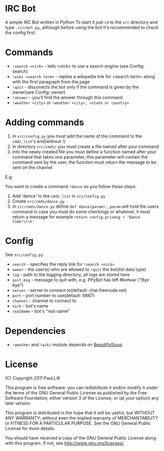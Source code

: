 IRC Bot
=======
A simple IRC Bot written in Python
To start it just `cd` to the `src` directory and type `./ircbot.py`, although
before using the bot it's recommended to check the config first.

Commands
========
* `!search <nick>` - tells \<nick\> to use a search engine (see Config: search)
* `!wiki <search term>` - replies a wikipedia link for \<search term\> along
  with the first paragraph from the page
* `!quit` - disconects the bot only if the command is given by the owner(see Config: owner)
* `!answer` - you'll find the answer through this command
* `!weather <city>` or `!weather <city>, <state or country>`

Adding commands
===============
1. In `src/config.py` you must add the name of the command to the `cmds_list`'s
   end(without _!_)
2. In directory `src/cmds/` you must create a file named after your command
3. Into the newly created file you must define a function named after your
   command that takes one parameter, this
   parameter will contain the command sent by the user, the function must return
   the message to be sent on the channel

E.g:

You want to create a command `!dance` so you follow these steps:

1. Add 'dance' to the `cmds_list` in `src/config.py`
2. Create `src/cmds/dance.py`
3. In `src/cmds/dance.py` define `def dance(param):`, `param` will hold the users
   command in case you must do some checkings or whatever, it must return a
   message for example `return config.privmsg + 'Dance time!\r\n'`

Config
======
See `src/config.py`:
* `search` - specifies the reply link for `!search <nick>`
* `owner` - the user(s) who are allowed to `!quit` the bot(_list_ data type)
* `log` - path to the logging directory, all logs are stored here
* `quit_msg` - message to quit with, e.g. PPyBot has left #botwar ("Bye bye")
* `server` - server to connect to(default: chat.freenode.net)
* `port` - port number to use(default: 6667)
* `channel` - channel to connect to
* `nick` - bot's name
* `realName` - bot's "real name"

Dependencies
============
* `!weather` and `!wiki` module depends on
  [BeautifulSoup](http://www.crummy.com/software/BeautifulSoup/ "BeautifulSoup")

License
=======

(C) Copyright 2011 PauLLiK

This program is free software: you can redistribute it and/or modify it under the terms of the GNU General Public License as published by the Free Software Foundation, either version 3 of the License, or (at your option) any later version.

This program is distributed in the hope that it will be useful, but WITHOUT ANY WARRANTY; without even the implied warranty of MERCHANTABILITY or FITNESS FOR A PARTICULAR PURPOSE. See the GNU General Public License for more details.

You should have received a copy of the GNU General Public License along with this program. If not, see http://www.gnu.org/licenses/.
